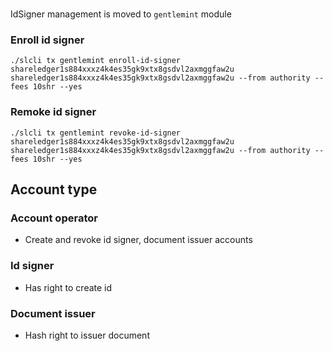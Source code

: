 #
IdSigner management is moved to `gentlemint` module

### Enroll id signer
```
./slcli tx gentlemint enroll-id-signer shareledger1s884xxxz4k4es35gk9xtx8gsdvl2axmggfaw2u shareledger1s884xxxz4k4es35gk9xtx8gsdvl2axmggfaw2u --from authority --fees 10shr --yes
```
### Remoke id signer
```
./slcli tx gentlemint revoke-id-signer shareledger1s884xxxz4k4es35gk9xtx8gsdvl2axmggfaw2u shareledger1s884xxxz4k4es35gk9xtx8gsdvl2axmggfaw2u --from authority --fees 10shr --yes
```

## Account type
### Account operator
- Create and revoke id signer, document issuer accounts
### Id signer
- Has right to create id
### Document issuer
- Hash right to issuer document